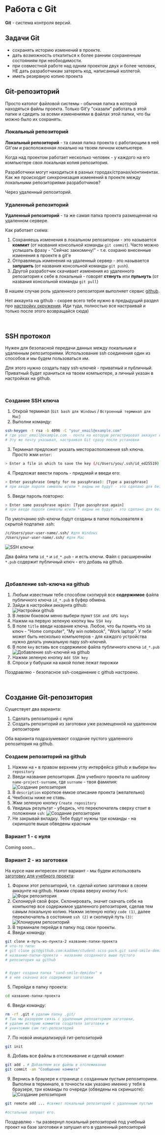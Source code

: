 # Работа с Git

**Git** - система контроля версий.

## Задачи Git

- сохранять историю изменений в проекте.
- дать возможность откатиться к более ранним сохраненным состояниям при необходимости.
- при совместной работе над одним проектом двух и более человек, НЕ дать разработчикам затереть код, написанный коллегой.
- иметь резервную копию проекта

## Git-репозиторий

Просто католог файловой системы - обычная папка в которой находяться файлы проекта. Только Git'у "сказали" работать в этой папке и сдедить за всеми изменениями в файлах этой папки, что бы можно было их сохранять.

### Локальный репозиторий

**Локальный репозиторий** - та самая папка проекта с работающим в ней Git'ом и расположенная локально на твоем личном компьютере.

Когда над проектом работает несколько человек - у каждого на его компьютере своя локальная копия репозитория.

Разработчики могут находиться в разных городах/странах/континентах. Как же происходит синхронизация изменений в проекте между локальными репозиториями разработчиков?

Через удаленный репозиторий.

### Удаленный репозиторий
**Удаленный репозиторий** - та же самая папка проекта размещенная на удаленном сервере.

Как работает схема:

1. Сохраняешь изменения в локальном репозитории - это называется **коммит** (от названия консольной команды ```git commit```). Часто можно услышать фразу - "Сейчас заккомичу!" - т.е. сохраню внесенные изменения в проекте в git'е
2. Отправляешь изменения на удаленный сервер - это называется **запушить** (от названия консольной команды ```git push```).
3. Другой разработчик скачивает изменения из удаленного репозитория к себе в локальный - говорят **стянуть** или **пульнуть** (от названия консольной команды ```git pull```)

В нашем случае роль удаленного репозитория выполняет сервис [github](https://github.com).

Нет аккаунта на github - скорее всего тебе нужно в предыдущий раздел про [настройку окружения](../settings/). Иди туда, полностью все настраивай и только после этого возвращайся сюда)

<br>

## SSH протокол

Нужен для безопасной передачи данных между локальным и удаленным репозиториями. Использование ssh соединения один из способов и мы будем пользоваться им.

Для этого нужно создать пару ssh-ключей - приватный и публичный. Приватный будет храниться на твоем компьютере, а личный указан в настройках на github.

<br>

### Создание SSH ключа

1. Открой терминал (```Git bash для Windows``` / ```Встроенный терминал для Mac```)
2. Выполни команду:
```bash
ssh-keygen -t rsa -b 4096 -C "your_email@example.com"
# где your_email@example.com - почта на которую регистрировал аккаунт на github
# Эту же почту указывал, настраивая Git сразу после установки
```
3. Терминал предложит указать месторасположения ssh ключа. Просто жми ```enter```:
```bash
> Enter a file in which to save the key (/c/Users/you/.ssh/id_ed25519):[Press enter]
```
4. Предложат ввести пароль - придумай и введи его:
```bash
> Enter passphrase (empty for no passphrase): [Type a passphrase]
# при вводе пароля символы и/или * видны не будут - это сделано для безопасности.
```
5. Введи пароль повторно:
```bash
> Enter same passphrase again: [Type passphrase again]
# при вводе пароля символы и/или * видны не будут - это сделано для безопасности.
```

По умолчанию ssh-ключи будут созданы в папке пользователя в скрытой подпапке .ssh:
```bash
/c/Users/your-user-name/.ssh/ #для Windows
/Users/your-user-name/.ssh/ #для Mac
```
![SSH ключи](../images/ssh-keys.png)

Два файла типа ```id_*``` и ```id_*.pub``` - и есть ключи. Файл с расширенийм ```*.pub``` содержит публичный ключ - его добавь на github.

<br>

### Добавление ssh-ключа на github

1. Любым известным тебе способом скопируй все **содержимое** файла публичного ключа ```id_*.pub``` в буфер обмена.
2. Зайди в настройки аккаунта github: <br>
![Настройки github](../images/go-settings.png)
3. В левом боковом меню выбери пункт ```SSH and GPG keys```
3. Нажми на первую зеленую кнопку ```New SSH key```
4. В поле ```title``` введи название ключа. Любое, что бы понять что за ключ - "Home computer", "My win notebook", "Work laptop". У тебя может быть несколько компьютеров - для каждого устройства нужно делать уникальную пару ssh-ключей.
5. В поле ```key``` вставь все содержимое файла публичного ключа ```id_*.pub```
![Добавление ssh-ключей на github](../images/add-key.png)
6. Нажми зеленую кнопку ```Add SSH key```
7. Спроси у бабушки на какой полке лежат пирожки

Поздравляю - безопасное ssh-соединение с github настроено.

<br>

## Создание Git-репозитория

Существует два варианта:

1. Сделать репозиторий с нуля
2. Создать репозиторий из заготовки уже размещенной на удаленном репозитории

Оба варианта подразумевают создание пустого удаленного репозитория на github.

### Создаем репозиторий на github

1. Нажми на  ```+``` в правом верхнем углу интерфейса github и выбери ```New repository```
2. Введи название репозитория. Для учебного проекта по шаблону ```name-project-surname```, где ```surname``` - твоя фамилия:
![Создание репозитория](../images/create-repo.png)
3. В ```description``` короткое емкое описание проекта (желательно)
4. Чекбоксы ниже не ставь.
5. Жми зеленую кнопку ```Create repository```
6. Увидишь результат - убедись, что переключатель сверху стоит в положении ```ssh```:
![Создание репозитория](../images/repo-settings.png)
7. Не закрывай вкладку. Тебе будут нужны три команды - на скриншоте выше обведены красным

### Вариант 1 - с нуля

Coming soon...

### Вариант 2 - из заготовки

На курсе нам интересен этот вариант - мы будем использовать [заготовку для учебного проекта](https://github.com/kaddem/student-scss-pack):

1. Форкни этот репозиторий, т.е. сделай копию заготовки в своем аккаунте на github. Нажми справа вверху кнопку ```Fork```:
![Форк репозитория](../images/fork.png)
2. Склонируй свой форк. Склонировать, значит скачать себе на компьютер все содержимое удаленного репозитория, сделав тем самым локальную копию. Нажми зеленую нопку ```code (1)```, далее переключатель в состояние ```ssh (2)``` и скопируй путь ```(3)```:
![Клонируем репозиторий](../images/git-clone.png)
3. В терминале перейди в папку под свои проекты.
4. Введи команду:
```bash
git clone и-путь-из-пункта-2 название-папки-проекта
# что-то типа:
# git clone git@github.com:kaddem/student-scss-pack.git sand-smile-demidov
# название-папки-проекта - название созданного выше пустого
# репозитория на github


# будет создана папка "sand-smile-demidov" и
# в нее скачано все содержимое заготовки
```
5. Перейди в папку проекта:
```bash
cd название-папки-проекта
```
6. Введи команду:
```bash
rm -rf .git # удалим папку .git/
# Так мы разорвем связь с удаленным репозиторием заготовки,
# удалим историю коммитов создателя заготовки и
# уничтожим сам гит-репозиторий
```
7. По новой инициализируй гит-репозиторий
```bash
git init
```
8. Добавь все файлы в отслеживание и сделай коммит
```bash
git add . # Добавляем все файлы в отслеживание
git commit -am "Сообщение коммита"
```
9. Вернись в браузере к странице с созданным пустым репозиторием.
Выполни в терминале, в точности как указано именно у тебя в браузере, три команды по очереди (обведены на скриншоте):
![Создание репозитория](../images/repo-settings.png)
```bash
git remote add ... #свяжет локальный репозиторий с удаленным пустым

#остальные запушат его.
```

Поздравляю - ты развернул локальный репозиторий под учебный проект на базе заготовки и запушил его в удаленный репозиторий

